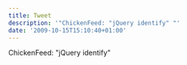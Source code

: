 ```yaml
---
title: Tweet
description: '"ChickenFeed: "jQuery identify" "'
date: '2009-10-15T15:10:40+01:00'
---
```

ChickenFeed: "jQuery identify" 
